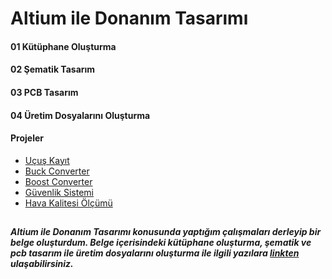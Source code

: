 
# Altium ile Donanım Tasarımı

#### 01 Kütüphane Oluşturma
#### 02 Şematik Tasarım
#### 03 PCB Tasarım
#### 04 Üretim Dosyalarını Oluşturma

#### Projeler
  - [Uçuş Kayıt](https://github.com/cengizhantopcu53/altium_ile_donanim_tasarimi/tree/main/Ucus%20Kayit)
  - [Buck Converter](https://github.com/cengizhantopcu53/altium_ile_donanim_tasarimi/tree/main/Boost%20Converter)
  - [Boost Converter](https://github.com/cengizhantopcu53/altium_ile_donanim_tasarimi/tree/main/Buck%20Converter)
  - [Güvenlik Sistemi](https://github.com/cengizhantopcu53/altium_ile_donanim_tasarimi/tree/main/Guvenlik%20Sistemi)
  - [Hava Kalitesi Ölçümü](https://github.com/cengizhantopcu53/altium_ile_donanim_tasarimi/tree/main/Hava%20Kalitesi%20Olcumu)
  
##
***Altium ile Donanım Tasarımı konusunda yaptığım çalışmaları derleyip bir belge oluşturdum. Belge içerisindeki kütüphane oluşturma, şematik ve pcb tasarım ile üretim dosyalarını oluşturma ile ilgili yazılara [linkten](https://github.com/cengizhantopcu53/altium_ile_donanim_tasarimi/blob/main/altium_ile_donanim_tasarimi.pdf) ulaşabilirsiniz.*** 
##
